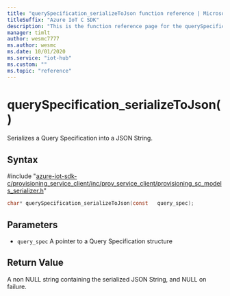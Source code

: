 ```yaml
---                             
title: "querySpecification_serializeToJson function reference | Microsoft Docs" 
titleSuffix: "Azure IoT C SDK"            
description: "This is the function reference page for the querySpecification_serializeToJson() function in the Azure IoT C SDK. This SDK is used with Azure IoT Hub and Azure IoT Hub Device Provisioning Service"            
manager: timlt                 
author: wesmc7777              
ms.author: wesmc               
ms.date: 10/01/2020                    
ms.service: "iot-hub"             
ms.custom: ""                
ms.topic: "reference"        
---                            
```


# querySpecification_serializeToJson()

Serializes a Query Specification into a JSON String.

## Syntax

\#include "[azure-iot-sdk-c/provisioning_service_client/inc/prov_service_client/provisioning_sc_models_serializer.h](../provisioning-sc-models-serializer-h.md)"  
```C
char* querySpecification_serializeToJson(const   query_spec);
```

## Parameters
* `query_spec` A pointer to a Query Specification structure

## Return Value
A non NULL string containing the serialized JSON String, and NULL on failure.

